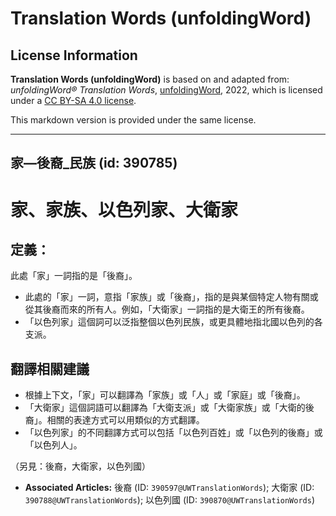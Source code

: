 # Translation Words (unfoldingWord)

## License Information

**Translation Words (unfoldingWord)** is based on and adapted from: _unfoldingWord® Translation Words_, [unfoldingWord](https://unfoldingword.org/utw), 2022, which is licensed under a [CC BY-SA 4.0 license](https://creativecommons.org/licenses/by-sa/4.0/legalcode.en).

This markdown version is provided under the same license.



--------------------------------

## 家—後裔_民族 (id: 390785)

家、家族、以色列家、大衛家
=============

定義：
---

此處「家」一詞指的是「後裔」。

* 此處的「家」一詞，意指「家族」或「後裔」，指的是與某個特定人物有關或從其後裔而來的所有人。例如，「大衛家」一詞指的是大衛王的所有後裔。
* 「以色列家」這個詞可以泛指整個以色列民族，或更具體地指北國以色列的各支派。

翻譯相關建議
------

* 根據上下文，「家」可以翻譯為「家族」或「人」或「家庭」或「後裔」。
* 「大衛家」這個詞語可以翻譯為「大衛支派」或「大衛家族」或「大衛的後裔」。相關的表達方式可以用類似的方式翻譯。
* 「以色列家」的不同翻譯方式可以包括「以色列百姓」或「以色列的後裔」或「以色列人」。

（另見：後裔，大衛家，以色列國）

* **Associated Articles:** 後裔 (ID: `390597@UWTranslationWords`); 大衛家 (ID: `390788@UWTranslationWords`); 以色列國 (ID: `390870@UWTranslationWords`)

